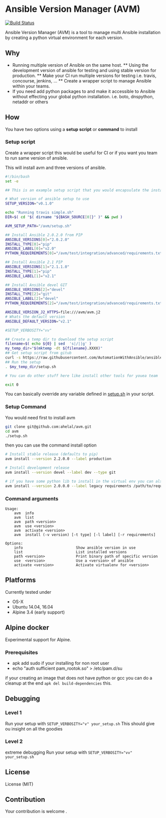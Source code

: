 # Ansible Version Manager (AVM)
[![Build Status](https://travis-ci.org/ahelal/avm.svg?branch=master)](https://travis-ci.org/ahelal/avm)

Ansible Version Manager (AVM) is a tool to manage multi Ansible installation by creating a python virtual environment for each version.

## Why
* Running multiple version of Ansible on the same host.
** Using the development version of ansible for testing and using stable version for production.
** Make your CI run multiple versions for testing i.e. travis, concourse, jenkins, ...
** Create a wrapper script to manage Ansible within your teams.
* If you need add python packages to and make it accessible to Ansible without effecting your global python installation. i.e. boto, dnspython, netaddr or others

## How

You have two options using a **setup script** or **command** to install

### Setup script
Create a wrapper script this would be useful for CI or if you want you team to run same version of ansible.

This will install avm and three versions of ansible.
```bash
#!/bin/bash
set -e

## This is an example setup script that you would encapsulate the installation

# What version of ansible setup to use
SETUP_VERSION="v0.1.0"

echo "Running travis simple.sh"
DIR=$( cd "$( dirname "${BASH_SOURCE[0]}" )" && pwd )

AVM_SETUP_PATH="/avm/setup.sh"

## Install Ansible 2.0.2.0 from PIP
ANSIBLE_VERSIONS[0]="2.0.2.0"
INSTALL_TYPE[0]="pip"
ANSIBLE_LABEL[0]="v2.0"
PYTHON_REQUIREMENTS[0]="/avm/test/integration/advanced/requirements.txt"

## Install Ansible 2.1 PIP
ANSIBLE_VERSIONS[1]="2.1.1.0"
INSTALL_TYPE[1]="pip"
ANSIBLE_LABEL[1]="v2.1"

## Install Ansible devel GIT
ANSIBLE_VERSIONS[2]="devel"
INSTALL_TYPE[2]="git"
ANSIBLE_LABEL[2]="devel"
PYTHON_REQUIREMENTS[2]="/avm/test/integration/advanced/requirements.txt"

ANSIBLE_VERSION_J2_HTTPS=file:///avm/avm.j2
# Whats the default version
ANSIBLE_DEFAULT_VERSION="v2.1"

#SETUP_VERBOSITY="vv"

## Create a temp dir to download the setup script
filename=$( echo ${0} | sed  's|/||g' )
my_temp_dir="$(mktemp -dt ${filename}.XXXX)"
## Get setup script from gitub
curl -s https://raw.githubusercontent.com/AutomationWithAnsible/ansible-setup/${SETUP_VERSION}/setup.sh -o $my_temp_dir/setup.sh
## Run the setup
. $my_temp_dir/setup.sh

# You can do other stuff here like install other tools for youea team

exit 0
```

You can basically override any variable defined in [setup.sh](https://github.com/AutomationWithAnsible/ansible-setup/blob/master/setup.sh) in your script.

### Setup Command
You would need first to install avm
```bash
git clone git@github.com:ahelal/avm.git
cd avm
./setup.sh
```

then you can use the command install option
```bash
# Install stable release (defaults to pip)
avm install --version 2.2.0.0 --label production

# Install development release
avm install --version devel --label dev --type git

# if you have some python lib to install in the virtual env you can also add python requirements.txt file
avm install --version 2.0.0.0 --label legacy requirements /path/to/requirements.txt
```

### Command arguments
```
Usage:
    avm  info
    avm  list
    avm  path <version>
    avm  use <version>
    avm  activate <version>
    avm  install (-v version) [-t type] [-l label] [-r requirements]

Options:
    info                        Show ansible version in use
    list                        List installed versions
    path <version>              Print binary path of specific version
    use  <version>              Use a <version> of ansible
    activate <version>          Activate virtualenv for <version>
```

## Platforms
Currently tested under
* OS-X
* Ubuntu 14.04, 16.04
* Alpine 3.4 (early support)

## Alpine docker

Experimental support for Alpine.

### Prerequisites
* apk add sudo
if your installing for non root user
* echo "auth       sufficient pam_rootok.so" > /etc/pam.d/su

if your creating an image that does not have python or gcc you can do a cleanup at the end
```apk del build-dependencies``` this.

## Debugging
### Level 1
Run your setup with ```SETUP_VERBOSITY="v" your_setup.sh```
This should give ou insight on all the goodies
### Level 2
extreme debugging
Run your setup with ```SETUP_VERBOSITY="vv" your_setup.sh```

## License
License (MIT)

## Contribution
Your contribution is welcome .
